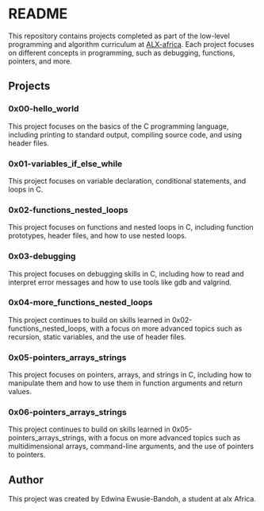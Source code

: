 # README

This repository contains projects completed as part of the low-level programming and algorithm curriculum at [ALX-africa](https://www.alxafrica.com/). Each project focuses on different concepts in programming, such as debugging, functions, pointers, and more.

## Projects

### 0x00-hello_world

This project focuses on the basics of the C programming language, including printing to standard output, compiling source code, and using header files.

### 0x01-variables_if_else_while

This project focuses on variable declaration, conditional statements, and loops in C.

### 0x02-functions_nested_loops

This project focuses on functions and nested loops in C, including function prototypes, header files, and how to use nested loops.

### 0x03-debugging

This project focuses on debugging skills in C, including how to read and interpret error messages and how to use tools like gdb and valgrind.

### 0x04-more_functions_nested_loops

This project continues to build on skills learned in 0x02-functions_nested_loops, with a focus on more advanced topics such as recursion, static variables, and the use of header files.

### 0x05-pointers_arrays_strings

This project focuses on pointers, arrays, and strings in C, including how to manipulate them and how to use them in function arguments and return values.

### 0x06-pointers_arrays_strings

This project continues to build on skills learned in 0x05-pointers_arrays_strings, with a focus on more advanced topics such as multidimensional arrays, command-line arguments, and the use of pointers to pointers.

## Author

This project was created by Edwina Ewusie-Bandoh, a student at alx Africa.
